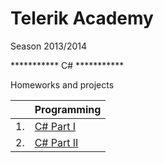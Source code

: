 Telerik Academy
===============
Season 2013/2014

*********** C# ***********

Homeworks and projects

|     | Programming
| --- | ---------------------------- |
| 1.  | [C# Part I](https://github.com/Anastasoff/Telerik-Academy/tree/master/Programming/CSharpPartOne)     |
| 2.  | [C# Part II](#c---part-ii)   |
